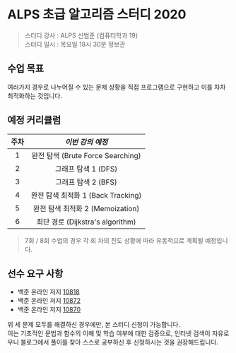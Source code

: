 # ALPS 초급 알고리즘 스터디 2020

> 스터디 강사 : ALPS 신범준 (컴퓨터학과 19)<br>스터디 일시 : 목요일 18시 30분 정보관

## 수업 목표

여러가지 경우로 나누어질 수 있는 문제 상황을 직접 프로그램으로 구현하고 이를 차차 최적화하는 것입니다.

## 예정 커리큘럼

| 주차 |          *이번 강의 예정*          |
| :--: | :--------------------------------: |
|  1   | 완전 탐색 (Brute Force Searching)  |
|  2   |        그래프 탐색 1 (DFS)         |
|  3   |        그래프 탐색 2 (BFS)         |
|  4   | 완전 탐색 최적화 1 (Back Tracking) |
|  5   |  완전 탐색 최적화 2 (Memoization)  |
|  6   |  최단 경로 (Dijkstra's algorithm)  |

> 7회 / 8회 수업의 경우 각 회 차의 진도 상황에 따라 유동적으로 계획될 예정입니다.

## 선수 요구 사항

- 백준 온라인 저지 [10818](http://icpc.me/10818)
- 백준 온라인 저지 [10872](http://icpc.me/10872)
- 백준 온라인 저지 [10870](http://icpc.me/10870)

위 세 문제 모두를 해결하신 경우에만, 본 스터디 신청이 가능합니다.<br>이는 기초적인 문법과 함수의 이해 및 학습 여부에 대한 검증으로, 인터넷 검색이 자유로우니 블로그에서 풀이를 찾아 스스로 공부하신 후 신청하시는 것을 권장해드립니다.

